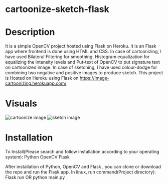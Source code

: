 # cartoonize-sketch-flask

# Description

It is a simple OpenCV project hosted using Flask on Heroku. It is an Flask app where frontend is done using HTML and CSS. 
In case of cartoonizing, I have used Bilateral Filtering for smoothing, Histogram equalization for equalizing the intensity levels and 
Put-text of OpenCV to put signature text on cartoonized image.
In case of sketching, I have used colour-dodge for combining two negative and positive images to produce sketch.
This project is Hosted on Heroku using Flask on https://image-cartoonizing.herokuapp.com/

# Visuals
![cartoonize image](https://github.com/samirkhanal35/X-ray_enhancer/blob/master/cartoonize1.png)
![sketch image](https://github.com/samirkhanal35/X-ray_enhancer/blob/master/sketch.png)

# Installation

To Install(Please search and follow installation according to your operating system):
Python
OpenCV
Flask

After installation of Python, OpenCV and Flask , you can clone or download the repo and run the Flask app.
In linux, run command(Project directory): 
Flask run
OR
python main.py




